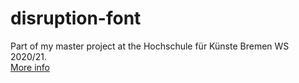 # disruption-font
Part of my master project at the Hochschule für Künste Bremen WS 2020/21.   
[More info](https://whateverism.notion.site/Resolution-de0dac7b79014ba9b90c53ba5b9dd03a)  
